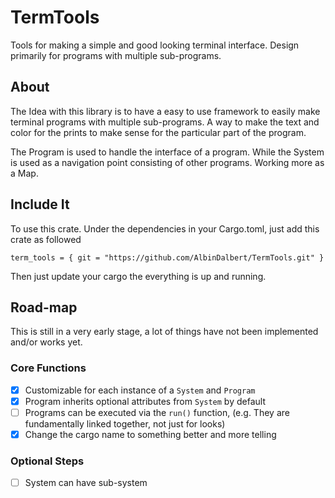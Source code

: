 # TermTools
Tools for making a simple and good looking terminal interface.
Design primarily for programs with multiple sub-programs.

## About
The Idea with this library is to have a easy to use framework to easily make terminal programs with multiple sub-programs. 
A way to make the text and color for the prints to make sense for the particular part of the program.

The Program is used to handle the interface of a program. While the System is used as a navigation point consisting of other programs.
Working more as a Map.
## Include It
To use this crate. Under the dependencies in your Cargo.toml, just add this crate as followed

```term_tools = { git = "https://github.com/AlbinDalbert/TermTools.git" }```

Then just update your cargo the everything is up and running.

## Road-map
This is still in a very early stage, a lot of things have not been implemented and/or works yet.

### Core Functions
- [x]    Customizable for each instance of a `System` and `Program`
- [x]    Program inherits optional attributes from `System` by default
- [ ]    Programs can be executed via the `run()` function, (e.g. They are fundamentally linked together, not just for looks)
- [x]    Change the cargo name to something better and more telling

### Optional Steps
- [ ]   System can have sub-system